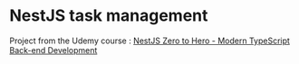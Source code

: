 # NestJS task management

Project from the Udemy course : [NestJS Zero to Hero - Modern TypeScript Back-end Development](https://www.udemy.com/course/nestjs-zero-to-hero/)
